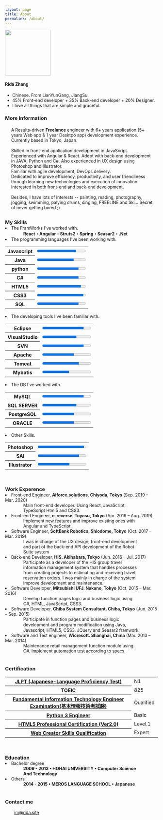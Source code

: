 ```yaml
---
layout: page
title: About
permalink: /about/
---
```


<div class="about-main">
<img src="../images/me-sketch.png" class="image-right" style="width:150px" alt="">
<div>
	<h4>Rida Zhang</h4>
<ul>
<li>Chinese. From LianYunGang, JiangSu.</li>
<li>45% Front-end developer + 35% Back-end developer + 20% Designer.</li>
<li>I love all things that are simple and graceful.</li>
</ul>
</div>
</div>

### More Information

<p style="margin: 20px 15px 30px 20px;">A Results-driven <b>Freelance</b> engineer with 6+ years application (5+ years Web app & 1 year Desktpo app) development experience. 
<br>Currently based in Tokyo, Japan.<br><br> Skilled in
front-end application development in JavaScript. Experienced with Angular & React. Adept with back-end development in
JAVA, Python and C#. Also experienced in UX design using Photoshop and Illustrator. <br>Familiar
with agile development, DevOps delivery. <br>Dedicated to improve efficiency, productivity, and user friendliness through learning new technologies and execution of innovation.
Interested in both front-end and back-end development. <br><br>
Besides, I have lots of interests -- painting, reading, photography, jogging, swimming, palying drums, singing, FREELINE and Ski... Secret of never getting bored ;)

<h3 style="margin-bottom:0px;">My Skills</h3>
<li class="tableli">The FramWorks I've worked with.</li> 
<p style="margin: 0 60px;"><strong>React・Angular・Struts2・Spring・Seasar2・.Net</strong></p>

<li class="tableli">The programming languages I've been working with.</li>
<table class="normal">
	<tbody>
		<tr>
		<th>Javascript</th>
		<td><progress value="80" max="100"/></td>
	</tr>
	<tr>
		<th>Java</th>
		<td><progress value="75" max="100"/></td>
	</tr>
	<tr>
		<th>python</th>
		<td><progress value="85" max="100"/></td>
	</tr>
	<tr>
		<th>C#</th>
		<td><progress value="85" max="100"/></td>
	</tr>
	<tr>
		<th>HTML5</th>
		<td><progress value="90" max="100"/></td>
	</tr>
	<tr>
		<th>CSS3</th>
		<td><progress value="95" max="100"/></td>
	</tr>
	<tr>
		<th>SQL</th>
		<td><progress value="85" max="100"/></td>
	</tr>
	</tbody>
</table>
<li class="tableli">The developing tools I've been familiar with.</li>
<table class="normal">
	<tbody>
	<tr>
		<th>Eclipse</th>
		<td><progress value="85" max="100"/></td>
	</tr>
	<tr>
		<th>VisualStudio</th>
		<td><progress value="70" max="100"/></td>
	</tr>
	<tr>
		<th>SVN</th>
		<td><progress value="85" max="100"/></td>
	</tr>
	<tr>
		<th>Apache</th>
		<td><progress value="65" max="100"/></td>
	</tr>
	<tr>
		<th>Tomcat</th>
		<td><progress value="75" max="100"/></td>
	</tr>
	<tr>
		<th>Mybatis</th>
		<td><progress value="55" max="100"/></td>
	</tr> 
	</tbody>
</table> 
<li class="tableli">The DB I've worked with.</li>
<table class="normal">
	<tbody>
	<tr>
		<th>MySQL</th>
		<td><progress value="85" max="100"/></td>
	</tr>
	<tr>
		<th>SQL SERVER</th>
		<td><progress value="70" max="100"/></td>
	</tr>
	<tr>
		<th>PostgreSQL</th>
		<td><progress value="65" max="100"/></td>
	</tr>
	<tr>
		<th>ORACLE</th>
		<td><progress value="65" max="100"/></td>
	</tr> 
	</tbody>
</table>
<li class="tableli">Other Skills.</li>
<table class="normal">
	<tbody>
	<tr>
		<th>Photoshop</th>
		<td><progress value="95" max="100"/></td>
	</tr>
	<tr>
		<th>SAI</th>
		<td><progress value="85" max="100"/></td>
	</tr>
	<tr>
		<th>Illustrator</th>
		<td><progress value="65" max="100"/></td>
	</tr> 
	</tbody>
</table>
<br>

<h3 style="margin-bottom:0px;"> Work Experence  </h3>

<li class="tableli">Front-end Engineer, <strong>Aiforce.solutions. Chiyoda, Tokyo</strong> (Sep. 2019 – Mar. 2020)</li>
<p style="margin: 0 60px;">Main front-end developer. Using React, JavaScript, TypeScript Html5 and CSS3.</p>
<li class="tableli">Front-end Engineer, <strong>e-reverse. Toyosu, Tokyo</strong> (Apr. 2019 – Aug. 2019)</li>
<p style="margin: 0 60px;">Implement new features and improve existing ones with Angular and TypeScript.</p>
<li class="tableli">Software Engineer, <strong>SoftBank Robotics. Shiodome, Tokyo</strong> (Oct. 2017 – Mar. 2019)</li>
<p style="margin: 0 60px;">I was in charge of the UX design, front-end development and part of the back-end API
development of the Robot Suite system</p>
<li class="tableli">Back-end Developer, <strong>HIS. Akihabara, Tokyo</strong> (Jun. 2016 – Jul. 2017)</li>
<p style="margin: 0 60px;">Participate as a developer of the HIS group travel information management system that
handles processes from creating projects to estimating and receiving travel reservation
orders. I was mainly in charge of the system improve development and maintenance.</p>
<li class="tableli">Software Developer, <strong>Mitsubishi UFJ. Nakano, Tokyo</strong> (Oct. 2015 – Mar. 2016)</li>
<p style="margin: 0 60px;">Develop function pages logic and business logic using C#, HTML, JavaScript, CSS3.</p>
<li class="tableli">Software Developer, <strong>Chiba System Consultant. Chiba, Tokyo</strong> (Jun. 2015 – Sep. 2015)</li>
<p style="margin: 0 60px;">Participate in function pages and business logic development and program modiﬁcation using Java, Javascript, HTML5, CSS3, JQuery and Seasar2 framwork.</p>
<li class="tableli">Software and Test engineer, <strong>Wicresoft. Shanghai, China</strong> (Mar. 2013 – Mar. 2014)</li>
<p style="margin: 0 60px;">Maintenance retail management function module using C#. Implement automation test according to specs.</p>
<br>

<h3 > Certification </h3>

<table class="certification normal">
	<tbody>
	<tr>
		<th><a href="http://www.jlpt.jp/e/index.html">JLPT (Japanese-Language Proficiency Test)</a></th>
		<td>N1</td>
	</tr> 
	<tr>
		<th>TOEIC</th>
		<td>825</td>
	</tr>
	<tr>
		<th><a href="https://ja.wikipedia.org/wiki/%E5%9F%BA%E6%9C%AC%E6%83%85%E5%A0%B1%E6%8A%80%E8%A1%93%E8%80%85%E8%A9%A6%E9%A8%93">Fundamental Information Technology Engineer Examination(基本情報技術者試験)</a></th>
		<td colspan="2">Qualified</td>
	</tr>
	<tr>
		<th><a href="https://www.pythonic-exam.com/exam/basic">Python 3 Engineer</a></th>
		<td>Basic </td>
	</tr>
	<tr>
		<th><a href="http://html5exam.jp/">HTML5 Professional Certification (Ver2.0)</a></th>
		<td>Level.1 </td>
		<td style="background: url(../images/certi/lv1.gif) left no-repeat; background-size:25px 25px;"></td>
	</tr>
	<tr>
		<th><a href="http://www.sikaku.gr.jp/web/wc/ind/about/">Web Creator Skills Qualification</a></th>
		<td>Expert</td>
		<td style="background: url(../images/certi/webexpert.jpeg) left no-repeat; background-size:25px 25px;"></td>
	</tr>
	</tbody>
</table>

<br>
<h3 style="margin-bottom:0px;"> Education </h3>

<li class="tableli">Bachelor degree</li>
<p style="margin: 0 60px;"><strong>2009 - 2013 • HOHAI UNIVERSITY • Computer Science And Technology</strong></p>
<li class="tableli">Others</li>
<p style="margin: 0 60px;"><strong>2014 - 2015 • MEROS LANGUAGE SCHOOL • Japanese</strong></p>

<br>
<h3 id="contact"> Contact me </h3>
<a style="padding-left: 30px;" href="mailto:im@rida.site">im@rida.site</a>
